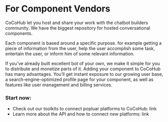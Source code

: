 # For Component Vendors

CoCoHub let you host and share your work with the chatbot builders community. We have the biggest repository for hosted conversational components.

Each component is based around a specific purpose. for example getting a piece of information from the user, help the user accomplish some task, entertain the user, or inform him of some relevant information.

If you’ve already built excellent bot of your own, we make it simple for you to distribute and monetize parts of it. Adding your component to CoCoHub has many advantages. You’ll get instant exposure to our growing user base, a search-engine-optimized profile page for your component, as well as features like user management and billing services.

### Start now:
- Check out our toolkits to connect popluar platforms to CoCoHub: link
- Learn more about the API and how to connect new platforms: link